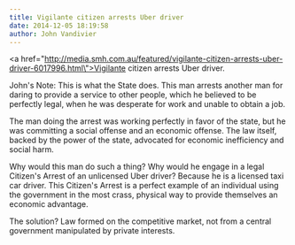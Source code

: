 ```yaml
---
title: Vigilante citizen arrests Uber driver
date: 2014-12-05 18:19:58
author: John Vandivier
---
```




<a href=\"http://media.smh.com.au/featured/vigilante-citizen-arrests-uber-driver-6017996.html\">Vigilante citizen arrests Uber driver</a>.

John's Note: This is what the State does. This man arrests another man for daring to provide a service to other people, which he believed to be perfectly legal, when he was desperate for work and unable to obtain a job.

The man doing the arrest was working perfectly in favor of the state, but he was committing a social offense and an economic offense. The law itself, backed by the power of the state, advocated for economic inefficiency and social harm.

Why would this man do such a thing? Why would he engage in a legal Citizen's Arrest of an unlicensed Uber driver? Because he is a licensed taxi car driver. This Citizen's Arrest is a perfect example of an individual using the government in the most crass, physical way to provide themselves an economic advantage.

The solution? Law formed on the competitive market, not from a central government manipulated by private interests.